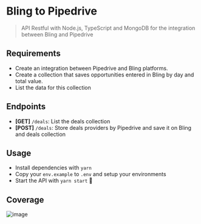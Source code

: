 # Bling to Pipedrive
> API Restful with Node.js, TypeScript and MongoDB for the integration between Bling and Pipedrive

## Requirements

- Create an integration between Pipedrive and Bling platforms.
- Create a collection that saves opportunities entered in Bling by day and total value.
- List the data for this collection

## Endpoints

- **[GET]** `/deals`: List the deals collection
- **[POST]** `/deals`: Store deals providers by Pipedrive and save it on Bling and deals collection

## Usage
- Install dependencies with `yarn`
- Copy your `env.example` to `.env` and setup your environments
- Start the API with `yarn start` :rocket:

## Coverage
![image](https://user-images.githubusercontent.com/30202634/93416367-0f076f00-f87c-11ea-81b4-ce58dc5c880d.png)
